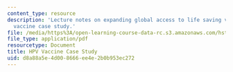 ```yaml
---
content_type: resource
description: 'Lecture notes on expanding global access to life saving vaccines: HPV
  vaccine case study.'
file: /media/https%3A/open-learning-course-data-rc.s3.amazonaws.com/hst-939-designing-and-sustaining-technology-innovation-for-global-health-practice-spring-2008/d8a88a5e4d008666ee4e2b0b953ec272_lecture02.pdf
file_type: application/pdf
resourcetype: Document
title: HPV Vaccine Case Study
uid: d8a88a5e-4d00-8666-ee4e-2b0b953ec272
---
```

